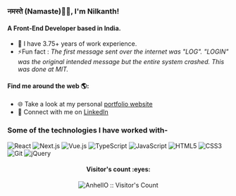### नमस्ते (Namaste)🙏🏻, I'm Nilkanth!
#### A Front-End Developer based in India.
- 🏢 I have 3.75+ years of work experience.
- ⚡Fun fact : *The first message sent over the internet was "LOG". "LOGIN" was the original intended message but the entire system crashed. This was done at MIT.*

#### Find me around the web 🌎:
- 🌐 Take a look at my personal <a href="https://nilkanthpatadiya.vercel.app/">portfolio website</a>
- 💼 Connect with me on <a href="https://www.linkedin.com/in/nilkanthpatadiya/">LinkedIn</a>

### Some of the technologies I have worked with-</br>
![React](https://img.shields.io/badge/react-252324.svg?style=for-the-badge&logo=react&logoColor=%2361DAFB)
![Next.js](https://img.shields.io/badge/Next.js-252324?style=for-the-badge&logo=next.js&logoColor=white)
![Vue.js](https://img.shields.io/badge/Vue.js-252324?style=for-the-badge&logo=vuedotjs)
![TypeScript](https://img.shields.io/badge/typescript-252324.svg?style=for-the-badge&logo=typescript)
![JavaScript](https://img.shields.io/badge/-JavaScript-252324?style=for-the-badge&logo=javascript)
![HTML5](https://img.shields.io/badge/-HTML5-252324?style=for-the-badge&logo=HTML5)
![CSS3](https://img.shields.io/badge/-CSS3-252324?style=for-the-badge&logo=CSS3&logoColor=264de4)
![Git](http://img.shields.io/badge/-Git-252324?style=for-the-badge&logo=Git)
![jQuery](https://img.shields.io/badge/jQuery-252324?style=for-the-badge&logo=jquery&logoColor=fff)


<h4 align="center">Visitor's count :eyes:</h4>
<p align="center"><img src="https://profile-counter.glitch.me/{Nilkanth-Patadiya}/count.svg" alt="AnhellO :: Visitor's Count" /></p>
